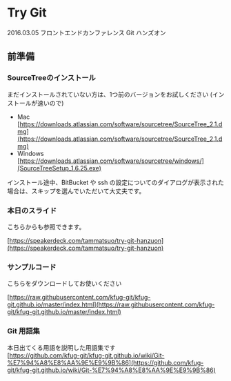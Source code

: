 # Try Git

2016.03.05 フロントエンドカンファレンス Git ハンズオン

## 前準備

### SourceTreeのインストール

まだインストールされていない方は、1つ前のバージョンをお試しください (インストールが速いので)

- Mac  
[https://downloads.atlassian.com/software/sourcetree/SourceTree_2.1.dmg](https://downloads.atlassian.com/software/sourcetree/SourceTree_2.1.dmg)
- Windows  
[https://downloads.atlassian.com/software/sourcetree/windows/](SourceTreeSetup_1.6.25.exe)

インストール途中、BitBucket や ssh の設定についてのダイアログが表示された場合は、スキップを選んでいただいて大丈夫です。

### 本日のスライド

こちらからも参照できます。

[https://speakerdeck.com/tammatsuo/try-git-hanzuon](https://speakerdeck.com/tammatsuo/try-git-hanzuon)

### サンプルコード

こちらをダウンロードしてお使いください

[https://raw.githubusercontent.com/kfug-git/kfug-git.github.io/master/index.html](https://raw.githubusercontent.com/kfug-git/kfug-git.github.io/master/index.html)

### Git 用語集

本日出てくる用語を説明した用語集です  
[https://github.com/kfug-git/kfug-git.github.io/wiki/Git-%E7%94%A8%E8%AA%9E%E9%9B%86](https://github.com/kfug-git/kfug-git.github.io/wiki/Git-%E7%94%A8%E8%AA%9E%E9%9B%86)
